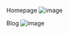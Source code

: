 Homepage
![image](https://github.com/user-attachments/assets/541c8eba-6c75-41e7-b80b-5a3168224c40)


Blog
![image](https://github.com/user-attachments/assets/237f7b01-97c9-494c-a4b9-7b7894ddb05f)
